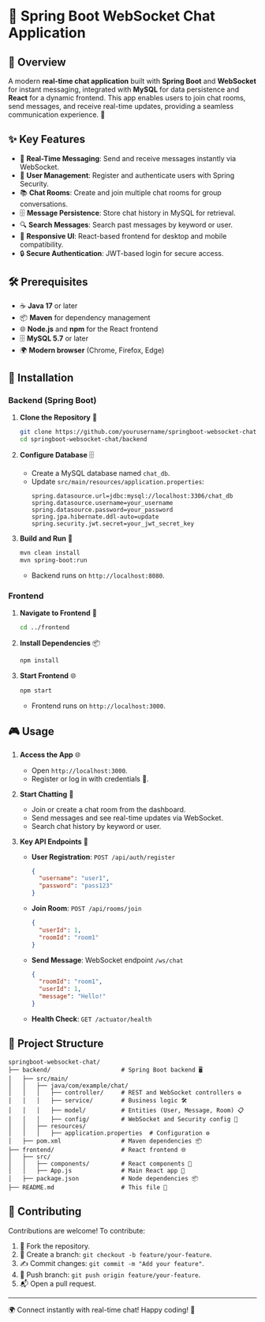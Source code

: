 # 💬 Spring Boot WebSocket Chat Application

## 🌟 Overview
A modern **real-time chat application** built with **Spring Boot** and **WebSocket** for instant messaging, integrated with **MySQL** for data persistence and **React** for a dynamic frontend. This app enables users to join chat rooms, send messages, and receive real-time updates, providing a seamless communication experience. 🚀

## ✨ Key Features
- 💬 **Real-Time Messaging**: Send and receive messages instantly via WebSocket.
- 👥 **User Management**: Register and authenticate users with Spring Security.
- 📚 **Chat Rooms**: Create and join multiple chat rooms for group conversations.
- 🗄️ **Message Persistence**: Store chat history in MySQL for retrieval.
- 🔍 **Search Messages**: Search past messages by keyword or user.
- 📱 **Responsive UI**: React-based frontend for desktop and mobile compatibility.
- 🔒 **Secure Authentication**: JWT-based login for secure access.

## 🛠️ Prerequisites
- ☕ **Java 17** or later
- 📦 **Maven** for dependency management
- 🌐 **Node.js** and **npm** for the React frontend
- 🗄️ **MySQL 5.7** or later
- 🌍 **Modern browser** (Chrome, Firefox, Edge)

## 🚀 Installation

### Backend (Spring Boot)
1. **Clone the Repository** 📂
   ```bash
   git clone https://github.com/yourusername/springboot-websocket-chat.git
   cd springboot-websocket-chat/backend
   ```

2. **Configure Database** 🗄️
   - Create a MySQL database named `chat_db`.
   - Update `src/main/resources/application.properties`:
     ```properties
     spring.datasource.url=jdbc:mysql://localhost:3306/chat_db
     spring.datasource.username=your_username
     spring.datasource.password=your_password
     spring.jpa.hibernate.ddl-auto=update
     spring.security.jwt.secret=your_jwt_secret_key
     ```

3. **Build and Run** 🏃
   ```bash
   mvn clean install
   mvn spring-boot:run
   ```
   - Backend runs on `http://localhost:8080`.

### Frontend 
1. **Navigate to Frontend** 📂
   ```bash
   cd ../frontend
   ```

2. **Install Dependencies** 📦
   ```bash
   npm install
   ```

3. **Start Frontend** 🌐
   ```bash
   npm start
   ```
   - Frontend runs on `http://localhost:3000`.

## 🎮 Usage
1. **Access the App** 🌐
   - Open `http://localhost:3000`.
   - Register or log in with credentials 🔐.

2. **Start Chatting** 💬
   - Join or create a chat room from the dashboard.
   - Send messages and see real-time updates via WebSocket.
   - Search chat history by keyword or user.

3. **Key API Endpoints** 📡
   - **User Registration**: `POST /api/auth/register`
     ```json
     {
       "username": "user1",
       "password": "pass123"
     }
     ```
   - **Join Room**: `POST /api/rooms/join`
     ```json
     {
       "userId": 1,
       "roomId": "room1"
     }
     ```
   - **Send Message**: WebSocket endpoint `/ws/chat`
     ```json
     {
       "roomId": "room1",
       "userId": 1,
       "message": "Hello!"
     }
     ```
   - **Health Check**: `GET /actuator/health`

## 📂 Project Structure
```
springboot-websocket-chat/
├── backend/                    # Spring Boot backend 🖥️
│   ├── src/main/
│   │   ├── java/com/example/chat/
│   │   │   ├── controller/     # REST and WebSocket controllers ⚙️
│   │   │   ├── service/        # Business logic 🛠️
│   │   │   ├── model/          # Entities (User, Message, Room) 📋
│   │   │   ├── config/         # WebSocket and Security config 🔧
│   │   ├── resources/
│   │   │   ├── application.properties  # Configuration ⚙️
│   ├── pom.xml                 # Maven dependencies 📦
├── frontend/                   # React frontend 🌐
│   ├── src/
│   │   ├── components/         # React components 🧩
│   │   ├── App.js              # Main React app 🚀
│   ├── package.json            # Node dependencies 📦
├── README.md                   # This file 📄
```

## 🤝 Contributing
Contributions are welcome! To contribute:
1. 🍴 Fork the repository.
2. 🌿 Create a branch: `git checkout -b feature/your-feature`.
3. ✍️ Commit changes: `git commit -m "Add your feature"`.
4. 🚀 Push branch: `git push origin feature/your-feature`.
5. 📬 Open a pull request.

---

🌍 Connect instantly with real-time chat! Happy coding! 🚀

